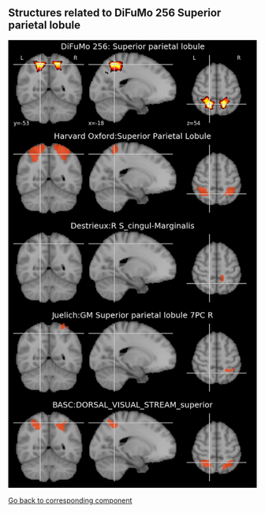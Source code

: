 


## Structures related to DiFuMo 256 Superior parietal lobule

![19](19.jpg "Structures related to DiFuMo 256 Superior parietal lobule")

[Go back to corresponding component](https://parietal-inria.github.io/DiFuMo/256/html/19.html)